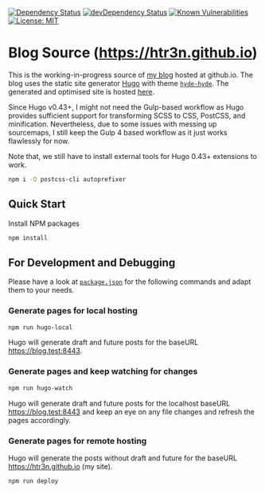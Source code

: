 [![Dependency Status](https://david-dm.org/htr3n/htr3n-blog.svg?theme=shields.io)](https://david-dm.org/htr3n/htr3n-blog)
[![devDependency Status](https://david-dm.org/htr3n/htr3n-blog/dev-status.svg?theme=shields.io)](https://david-dm.org/htr3n/htr3n-blog?type=dev)
[![Known Vulnerabilities](https://snyk.io/test/github/htr3n/htr3n-blog/badge.svg?targetFile=package.json)](https://snyk.io/test/github/htr3n/htr3n-blog?targetFile=package.json)
[![License: MIT](https://img.shields.io/badge/License-MIT-blue.svg)](https://opensource.org/licenses/MIT)

# Blog Source (<https://htr3n.github.io>)

This is the working-in-progress source of [my blog](https://htr3n.github.io) hosted at github.io. The blog uses the static site generator [Hugo](https://gohugo.io/) with theme [`hyde-hyde`](https://github.com/htr3n/hyde-hyde). The generated and optimised site is hosted [here](https://github.com/htr3n/htr3n.github.io).

Since Hugo v0.43+, I might not need the Gulp-based workflow as Hugo provides sufficient support for transforming SCSS to CSS, PostCSS, and minification. Nevertheless, due to some issues with messing up sourcemaps, I still keep the Gulp 4 based workflow as it just works flawlessly for now.

Note that, we still have to install external tools for Hugo 0.43+ extensions to work.

```sh
npm i -D postcss-cli autoprefixer
```

## Quick Start

Install NPM packages

```sh
npm install
```

## For Development and Debugging

Please have a look at [`package.json`](https://github.com/htr3n/htr3n-blog/blob/master/package.json) for the following commands and adapt them to your needs.

### Generate pages for local hosting

```sh
npm run hugo-local
```

Hugo will generate draft and future posts for the baseURL <https://blog.test:8443>.

### Generate pages and keep watching for changes

```sh
npm run hugo-watch
```

Hugo will generate draft and future posts for the localhost baseURL <https://blog.test:8443> and keep an eye on any file changes and refresh the pages accordingly.

### Generate pages for remote hosting

Hugo will generate the posts without draft and future for the baseURL <https://htr3n.github.io> (my site).

```sh
npm run deploy
```
